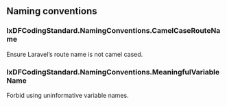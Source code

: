 ## Naming conventions

### IxDFCodingStandard.NamingConventions.CamelCaseRouteName
Ensure Laravel’s route name is not camel cased.

### IxDFCodingStandard.NamingConventions.MeaningfulVariableName
Forbid using uninformative variable names.
